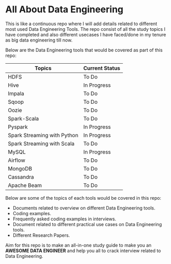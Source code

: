 # All About Data Engineering

This is like a continuous repo where I will add details related to different most used Data Engineering Tools. The repo consist of all the study topics I have completed  and also different usecases I have faced/done in my tenure as big data engineering till now.

Below are the Data Engineering tools that would be covered as part of this repo:

| Topics                      | Current Status |
| --------------------------- | -------------- |
| HDFS                        | To Do          |
| Hive                        | In Progress    |
| Impala                      | To Do          |
| Sqoop                       | To Do          |
| Oozie                       | To Do          |
| Spark-Scala                 | To Do          |
| Pyspark                     | In Progress    |
| Spark Streaming with Python | In Progress    |
| Spark Streaming with Scala  | To Do          |
| MySQL                       | In Progress    |
| Airflow                     | To Do          |
| MongoDB                     | To Do          |
| Cassandra                   | To Do          |
| Apache Beam                 | To Do          |

Below are some of the topics of each tools would be covered in this repo:

* Documents related to overview on different Data Engineering tools.
* Coding examples.
* Frequently asked coding examples in interviews.
* Document related to different practical use cases on Data Engineering tools.
* Different Research Papers.

Aim for this repo is to make an all-in-one study guide to make you an **AWESOME DATA ENGINEER**  and help you all to crack interview related to Data Engineering.
